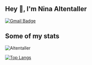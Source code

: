 ## Hey 👋, I'm Nina Altentaller
[![Gmail Badge](https://img.shields.io/badge/-n.altentaller@gmail.com-c14438?style=flat&logo=Gmail&logoColor=white&link=mailto:n.altentaller@gmail.com)](mailto:n.altentaller@gmail.com) 
## Some of my stats
<p align=left> <img src=https://komarev.com/ghpvc/?username=Altentaller alt=Altentaller /> </p>

[![Top Langs](https://github-readme-stats.vercel.app/api/top-langs/?username=Altentaller&layout=compact)](https://github.com/Altentaller/github-readme-stats)


<!--
**Altentaller/Altentaller** is a ✨ _special_ ✨ repository because its `README.md` (this file) appears on your GitHub profile.

Here are some ideas to get you started:

- 🔭 I’m currently working on ...
- 🌱 I’m currently learning ...
- 👯 I’m looking to collaborate on ...
- 🤔 I’m looking for help with ...
- 💬 Ask me about ...
- 📫 How to reach me: ...
- 😄 Pronouns: ...
- ⚡ Fun fact: ...
-->
